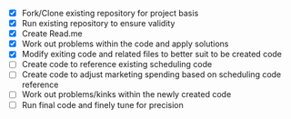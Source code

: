 - [x] Fork/Clone existing repository for project basis
- [x] Run existing repository to ensure validity
- [x] Create Read.me
- [x] Work out problems within the code and apply solutions
- [x] Modify exiting code and related files to better suit to be created code
- [ ] Create code to reference existing scheduling code
- [ ] Create code to adjust marketing spending based on scheduling code reference
- [ ] Work out problems/kinks within the newly created code
- [ ] Run final code and finely tune for precision
